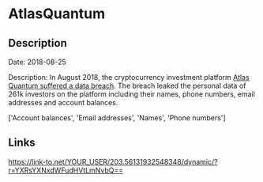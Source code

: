 # AtlasQuantum

## Description

Date: 2018-08-25

Description:
In August 2018, the cryptocurrency investment platform <a href="https://www.facebook.com/notes/atlas-quantum/comunicado-importante/2196456297259749/" target="_blank" rel="noopener">Atlas Quantum suffered a data breach</a>. The breach leaked the personal data of 261k investors on the platform including their names, phone numbers, email addresses and account balances.


['Account balances', 'Email addresses', 'Names', 'Phone numbers']

## Links

https://link-to.net/YOUR_USER/203.56131932548348/dynamic/?r=YXRsYXNxdWFudHVtLmNvbQ==